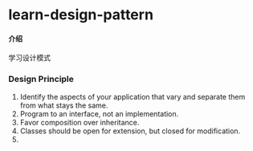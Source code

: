 # learn-design-pattern

#### 介绍
学习设计模式


### Design Principle
1. Identify the aspects of your
   application that vary and separate
   them from what stays the same.
2. Program to an interface, not an
    implementation.
3. Favor composition over inheritance.
4. Classes should be open for extension, but closed for modification.
5. 